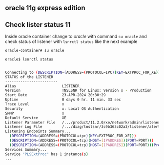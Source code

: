 ## oracle 11g express edition

## Check lister status 11

Inside oracle container change to *oracle*  with command `su oracle` and check status of listener with `lsnrctl status` like the next example


```bash
oracle-container# su oracle

oracle$ lsnrctl status


Connecting to (DESCRIPTION=(ADDRESS=(PROTOCOL=IPC)(KEY=EXTPROC_FOR_XE)))
STATUS of the LISTENER
------------------------
Alias                     LISTENER
Version                   TNSLSNR for Linux: Version x - Production
Start Date                23-APR-2024 20:30:29
Uptime                    0 days 0 hr. 11 min. 33 sec
Trace Level               x
Security                  x: Local OS Authentication
SNMP                      x
Default Service           XE
Listener Parameter File   /.../product/11.2.0/xe/network/admin/listener.ora
Listener Log File         /.../diag/tnslsnr/3c9b363c02a3/listener/alert/log.xml
Listening Endpoints Summary...
  (DESCRIPTION=(ADDRESS=(PROTOCOL=ipc)(KEY=EXTPROC_FOR_XE)))
  (DESCRIPTION=(ADDRESS=(PROTOCOL=tcp)(HOST=[IPADDRES])(PORT=PORT)))
  (DESCRIPTION=(ADDRESS=(PROTOCOL=tcp)(HOST=[IPADDRES])(PORT=PORT))(Presentation=HTTP)(Session=RAW))
Services Summary...
Service "PLSExtProc" has 1 instance(s)
...
```


